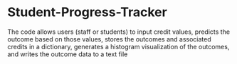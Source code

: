 # Student-Progress-Tracker
The code allows users (staff or students) to input credit values, predicts the outcome based on those values, stores the outcomes and associated credits in a dictionary, generates a histogram visualization of the outcomes, and writes the outcome data to a text file
